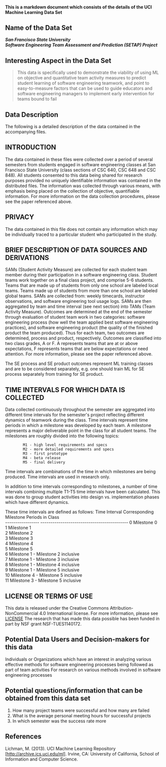 #### This is a markdown document which consists of the details of the UCI Machine Learning Data Set

## Name of the Data Set
**_San Francisco State University  
   Software Engineering Team Assessment and Prediction (SETAP) Project_**

## Interesting Aspect in the Data Set
> This data is specifically used to demonstrate the viability of using ML on objective and quantitative team activity measures to predict student learning of software engineering 
teamwork, and point to easy-to-measure factors that can be used to guide educators and software engineering managers to implement early intervention for teams bound to fail

## Data Description
  The following is a detailed description of the data contained in the
  accompanying files.

  INTRODUCTION
  ------------

  The data contained in these files were collected over a period of
  several semesters from students engaged in software engineering
  classes at San Francisco State University (class sections of CSC
  640, CSC 648 and CSC 848).  All students consented to this data
  being shared for research purposes provided no uniquely identifiable
  information was contained in the distributed files.  The information
  was collected through various means, with emphasis being placed on
  the collection of objective, quantifiable information.  For more
  information on the data collection procedures, please see the paper
  referenced above.


  PRIVACY
  -------
  The data contained in this file does not contain any information
  which may be individually traced to a particular student who
  participated in the study.


  BRIEF DESCRIPTION OF DATA SOURCES AND DERIVATIONS
  -------------------------------------------------
  SAMs (Student Activity Measure) are collected for each student team
  member during their participation in a software engineering class.
  Student teams work together on a final class project, and comprise
  5-6 students.  Teams that are made up of students from only one
  school are labeled local teams.  Teams made up of students from more
  than one school are labeled global teams.  SAMs are collected from:
  weekly timecards, instructor observations, and software engineering
  tool usage logs.  SAMs are then aggregated by team and time interval
  (see next section) into TAMs (Team Activity Measure).  Outcomes are
  determined at the end of the semester through evaluation of student
  team work in two categories:  software engineering process (how well
  the team applied best software engineering practices), and software
  engineering product (the quality of the finished product the team
  produced).  Thus for each team, two outcomes are determined, process
  and product, respectively.  Outcomes are classified into two class
  grades, A or F.  A represents teams that are at or above
  expectations, F represents teams that are below expectations or need
  attention.  For more information, please see the paper referenced
  above.

  The SE process and SE product outcomes represent ML training classes
  and are to be considered separately, e.g. one should train ML for SE
  process separately from training for SE product.

  TIME INTERVALS FOR WHICH DATA IS COLLECTED
  ------------------------------------------
  Data collected continuously throughout the semester are aggregated
  into different time intervals for the semester's project reflecting
  different dynamics of teamwork during the class.  Time intervals
  represent time periods in which a milestone was developed by each
  team.  A milestone represents a major deliverable point in the class
  for all student teams.  The milestones are roughly divided into the
  following topics:

            M1 - high level requirements and specs
            M2 - more detailed requirements and specs
            M3 - first prototype
            M4 - beta release
            M5 - final delivery

  Time intervals are combinations of the time in which milestones are
  being produced.  Time intervals are used in research only.

  In addition to time intervals corresponding to milestones, a number
  of time intervals combining multiple T1-T5 time intervals have been
  calculated.  This was done to group student activities into design
  vs. implementation phases which have different dynamics.

  These time intervals are defined as follows:
     Time Interval       Corresponding Milestone Periods in Class  
    -----------------    --------------------------------------------
         0               Milestone 0  
         1               Milestone 1  
         2               Milestone 2  
         3               Milestone 3  
         4               Milestone 4  
         5               Milestone 5  
         6               Milestone 1 - Milestone 2 inclusive  
         7               Milestone 1 - Milestone 3 inclusive  
         8               Milestone 1 - Milestone 4 inclusive  
         9               Milestone 1 - Milestone 5 inclusive  
         10              Milestone 4 - Milestone 5 inclusive  
         11              Milestone 3 - Milestone 5 inclusive    


## LICENSE OR TERMS OF USE
This data is released under the Creative Commons Attribution-NonCommercial 4.0 International license.  For more information, please see [LICENSE](http://creativecommons.org/licenses/by-nc/4.0/legalcode)
The research that has made this data possible has been funded in part by NSF grant NSF-TUES1140172.

## Potential Data Users and Decision-makers for this data
Individuals or Organizations which have an interest in analyzing various effective methods for software engineering processes being followed as part of team activities
For research on various methods involved in software engineering processes

## Potential questions/information that can be obtained from this data set
1. How many project teams were successful and how many are failed
2. What is the average personal meeting hours for successful projects
3. In which semester was the success rate more

## References
Lichman, M. (2013). UCI Machine Learning Repository [http://archive.ics.uci.edu/ml]. Irvine, CA: University of California, School of Information and Computer Science.


